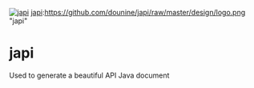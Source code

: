 [![japi]](http://japi.dounine.com)
[japi]:https://github.com/dounine/japi/raw/master/design/logo.png "japi"
# japi
Used to generate a beautiful API Java document 

[japi]:https://github.com/dounine/japi/raw/master/design/demo-index.png "japi"


